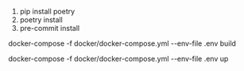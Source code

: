 1. pip install poetry
2. poetry install
3. pre-commit install

docker-compose -f docker/docker-compose.yml --env-file .env build

docker-compose -f docker/docker-compose.yml --env-file .env up
